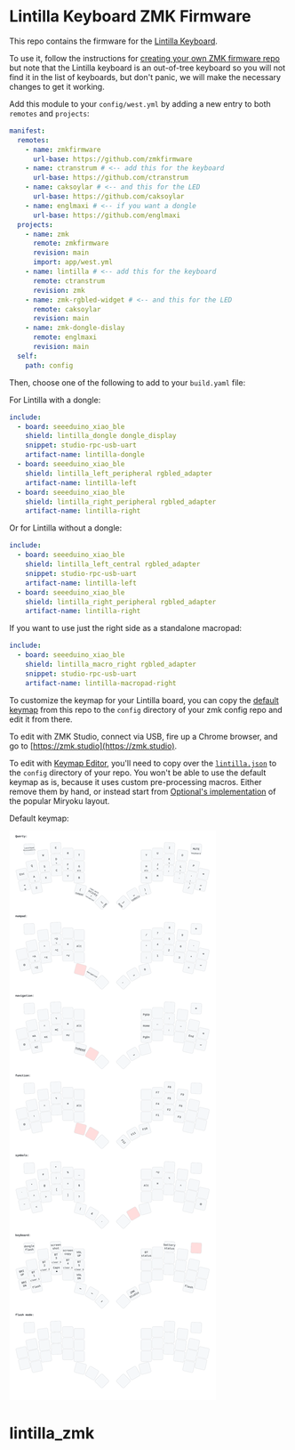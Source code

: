 # Lintilla Keyboard ZMK Firmware

This repo contains the firmware for the [Lintilla Keyboard][lintilla].

To use it, follow the instructions for [creating your own ZMK firmware repo][zmk]
but note that the Lintilla keyboard is an out-of-tree keyboard so you will not
find it in the list of keyboards, but don't panic, we will make the necessary
changes to get it working.

Add this module to your `config/west.yml` by adding a new entry to both
`remotes` and `projects`:

```yaml
manifest:
  remotes:
    - name: zmkfirmware
      url-base: https://github.com/zmkfirmware
    - name: ctranstrum # <-- add this for the keyboard
      url-base: https://github.com/ctranstrum
    - name: caksoylar # <-- and this for the LED
      url-base: https://github.com/caksoylar
    - name: englmaxi # <-- if you want a dongle
      url-base: https://github.com/englmaxi
  projects:
    - name: zmk
      remote: zmkfirmware
      revision: main
      import: app/west.yml
    - name: lintilla # <-- add this for the keyboard
      remote: ctranstrum
      revision: zmk
    - name: zmk-rgbled-widget # <-- and this for the LED
      remote: caksoylar
      revision: main
    - name: zmk-dongle-dislay
      remote: englmaxi
      revision: main
  self:
    path: config
```

Then, choose one of the following to add to your `build.yaml` file:

For Lintilla with a dongle:

```yaml
include:
  - board: seeeduino_xiao_ble
    shield: lintilla_dongle dongle_display
    snippet: studio-rpc-usb-uart
    artifact-name: lintilla-dongle
  - board: seeeduino_xiao_ble
    shield: lintilla_left_peripheral rgbled_adapter
    artifact-name: lintilla-left
  - board: seeeduino_xiao_ble
    shield: lintilla_right_peripheral rgbled_adapter
    artifact-name: lintilla-right
```

Or for Lintilla without a dongle:

```yaml
include:
  - board: seeeduino_xiao_ble
    shield: lintilla_left_central rgbled_adapter
    snippet: studio-rpc-usb-uart
    artifact-name: lintilla-left
  - board: seeeduino_xiao_ble
    shield: lintilla_right_peripheral rgbled_adapter
    artifact-name: lintilla-right
```

If you want to use just the right side as a standalone macropad:

```yaml
include:
  - board: seeeduino_xiao_ble
    shield: lintilla_macro_right rgbled_adapter
    snippet: studio-rpc-usb-uart
    artifact-name: lintilla-macropad-right
```

To customize the keymap for your Lintilla board, you can copy the
[default keymap][keymap] from this repo to the `config` directory of
your zmk config repo and edit it from there.

To edit with ZMK Studio,
connect via USB,
fire up a Chrome browser,
and go to [https://zmk.studio](https://zmk.studio).

To edit with [Keymap Editor](https://nickcoutsos.github.io/keymap-editor/),
you'll need to copy over the [`lintilla.json`][info.json]
to the `config` directory of your repo.
You won't be able to use the default keymap as is,
because it uses custom pre-processing macros.
Either remove them by hand,
or instead start from [Optional's implementation][optional]
of the popular Miryoku layout.

Default keymap:

![default keymap](images/lintilla.svg)

[keymap]: https://github.com/ctranstrum/lintilla/tree/zmk/boards/shields/lintilla/lintilla.keymap
[lintilla]: https://github.com/ctranstrum/lintilla
[zmk]: https://zmk.dev/docs/user-setup#github-repo
[info.json]: https://github.com/ctranstrum/lintilla/tree/zmk/config/lintilla.json
[optional]: https://github.com/OptionalM/zmk-config/tree/Miryoku_v1.0
# lintilla_zmk
